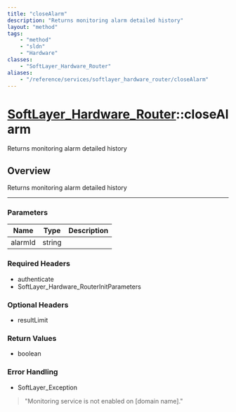 ```yaml
---
title: "closeAlarm"
description: "Returns monitoring alarm detailed history"
layout: "method"
tags:
    - "method"
    - "sldn"
    - "Hardware"
classes:
    - "SoftLayer_Hardware_Router"
aliases:
    - "/reference/services/softlayer_hardware_router/closeAlarm"
---
```

# [SoftLayer_Hardware_Router](/reference/services/SoftLayer_Hardware_Router)::closeAlarm

Returns monitoring alarm detailed history


## Overview 
Returns monitoring alarm detailed history 

-----

### Parameters 
|Name | Type | Description |
| --- | --- | --- |
|alarmId| string| |


### Required Headers
* authenticate
* SoftLayer_Hardware_RouterInitParameters


### Optional Headers
* resultLimit

### Return Values
* boolean



### Error Handling

* SoftLayer_Exception 

> "Monitoring service is not enabled on [domain name]." 



